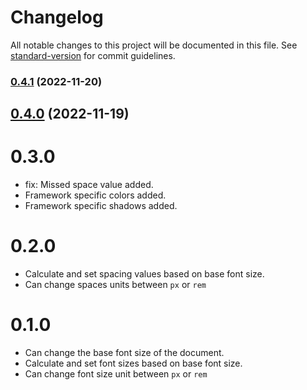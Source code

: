 # Changelog

All notable changes to this project will be documented in this file. See [standard-version](https://github.com/conventional-changelog/standard-version) for commit guidelines.

### [0.4.1](https://github.com/alirezas/noqte-ui/compare/v0.3.0...v0.4.1) (2022-11-20)

## [0.4.0](https://github.com/alirezas/noqte-ui/compare/v0.3.0...v0.4.0) (2022-11-19)

# 0.3.0
- fix: Missed space value added.
- Framework specific colors added.
- Framework specific shadows added.
# 0.2.0
- Calculate and set spacing values based on base font size.
- Can change spaces units between `px` or `rem`
# 0.1.0
- Can change the base font size of the document.
- Calculate and set font sizes based on base font size.
- Can change font size unit between `px` or `rem`
